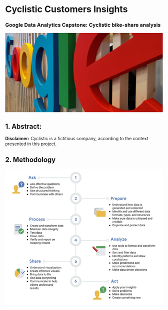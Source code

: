 # Cyclistic Customers Insights

### Google Data Analytics Capstone: Cyclistic bike-share analysis

<img src="images/cover_readme.png" width="1000">

## 1. Abstract:

**Disclaimer:** Cyclistic is a fictitious company, according to the context presented in this project.

## 2. Methodology

<img src="images/data_analysis_process.png" width="700">

